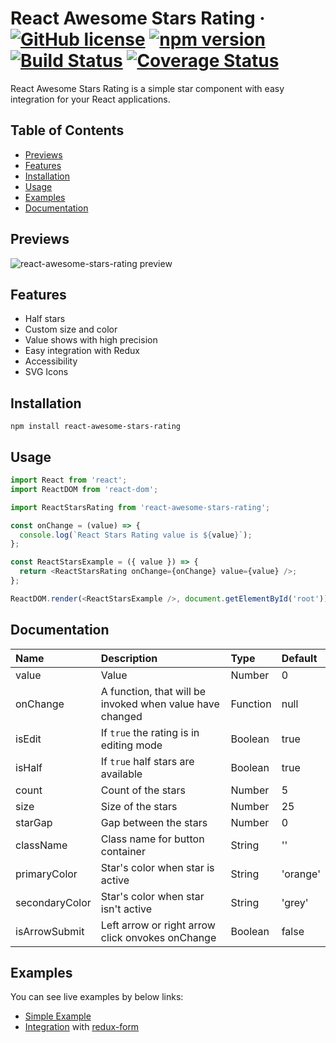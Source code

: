 # React Awesome Stars Rating &middot; [![GitHub license](https://img.shields.io/badge/license-MIT-blue.svg)](https://github.com/fedoryakubovich/react-awesome-stars-rating/blob/master/LICENSE) [![npm version](https://img.shields.io/npm/v/react-awesome-stars-rating.svg?style=flat)](https://www.npmjs.com/package/react-awesome-stars-rating) [![Build Status](https://img.shields.io/travis/fedoryakubovich/react-awesome-stars-rating/master.svg)](https://travis-ci.org/) [![Coverage Status](https://coveralls.io/repos/fedoryakubovich/react-awesome-stars-rating/badge.svg?branch=master)](https://coveralls.io/github/fedoryakubovich/react-awesome-stars-rating?branch=master)

React Awesome Stars Rating is a simple star component with easy integration for your React applications.

## Table of Contents

- [Previews](#previews)
- [Features](#features)
- [Installation](#installation)
- [Usage](#usage)
- [Examples](#examples)
- [Documentation](#documentation)

## Previews

![react-awesome-stars-rating preview](https://github.com/fedoryakubovich/react-awesome-stars-rating/blob/release/v0.1.8/images/gifs/react-awesome-stars-rating.gif)

## Features

- Half stars
- Custom size and color
- Value shows with high precision
- Easy integration with Redux
- Accessibility
- SVG Icons

## Installation

`npm install react-awesome-stars-rating`

## Usage

```javascript
import React from 'react';
import ReactDOM from 'react-dom';

import ReactStarsRating from 'react-awesome-stars-rating';

const onChange = (value) => {
  console.log(`React Stars Rating value is ${value}`);
};

const ReactStarsExample = ({ value }) => {
  return <ReactStarsRating onChange={onChange} value={value} />;
};

ReactDOM.render(<ReactStarsExample />, document.getElementById('root'));
```

## Documentation

| Name           | Description                                              | Type     | Default  |
| :------------- | :------------------------------------------------------- | :------- | :------- |
| value          | Value                                                    | Number   | 0        |
| onChange       | A function, that will be invoked when value have changed | Function | null     |
| isEdit         | If `true` the rating is in editing mode                  | Boolean  | true     |
| isHalf         | If `true` half stars are available                       | Boolean  | true     |
| count          | Count of the stars                                       | Number   | 5        |
| size           | Size of the stars                                        | Number   | 25       |
| starGap        | Gap between the stars                                    | Number   | 0        |
| className      | Class name for button container                          | String   | ''       |
| primaryColor   | Star's color when star is active                         | String   | 'orange' |
| secondaryColor | Star's color when star isn't active                      | String   | 'grey'   |
| isArrowSubmit  | Left arrow or right arrow click onvokes onChange         | Boolean  | false    |

## Examples

You can see live examples by below links:

- [Simple Example](https://repl.it/@fedoryakubovich/React-Awesome-Stars-Rating-Simple-Example)
- [Integration](https://repl.it/@fedoryakubovich/React-Awesome-Stars-Rating-Redux-Form-Example) with [redux-form](https://github.com/erikras/redux-form)
